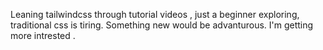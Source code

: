 Leaning tailwindcss through tutorial  videos , just a beginner exploring, traditional css is tiring.
Something new would   be advanturous. I'm getting more intrested .